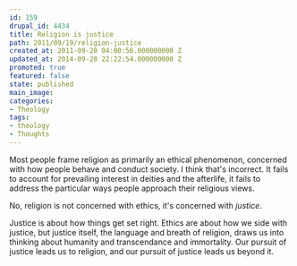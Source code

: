 ```yaml
---
id: 159
drupal_id: 4434
title: Religion is justice
path: 2011/09/19/religion-justice
created_at: 2011-09-20 04:00:56.000000000 Z
updated_at: 2014-09-28 22:22:54.000000000 Z
promoted: true
featured: false
state: published
main_image: 
categories:
- Theology
tags:
- theology
- Thoughts
---
```

Most people frame religion as primarily an ethical phenomenon, concerned with how people behave and conduct society. I think that's incorrect. It fails to account for prevailing interest in deities and the afterlife, it fails to address the particular ways people approach their religious views.

No, religion is not concerned with ethics, it's concerned with *justice*.

Justice is about how things get set right. Ethics are about how we side with justice, but justice itself, the language and breath of religion, draws us into thinking about humanity and transcendance and immortality. Our pursuit of justice leads us to religion, and our pursuit of justice leads us beyond it.
